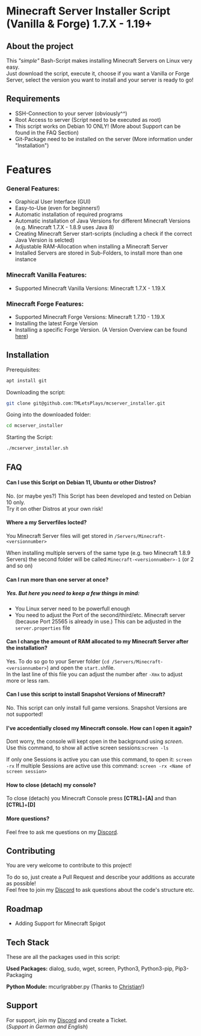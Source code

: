 
# Minecraft Server Installer Script (Vanilla & Forge) 1.7.X - 1.19+
## About the project

This *"simple"* Bash-Script makes installing Minecraft Servers on Linux very easy.  
Just download the script, execute it, choose if you want a Vanilla or Forge Server, select the version you want to install and your server is ready to go!  



## Requirements

 - SSH-Connection to your server (obviously^^)
 - Root Access to server (Script need to be executed as root)
 - This script works on Debian 10 ONLY! (More about Support can be found in the FAQ Section)
 - Git-Package need to be installed on the server (More information under "Installation")



# Features
### General Features:
- Graphical User Interface (GUI)
- Easy-to-Use (even for beginners!)
- Automatic installation of required programs
- Automatic installation of Java Versions for different Minecraft Versions (e.g. Minecraft 1.7.X - 1.8.9 uses Java 8)
- Creating Minecraft Server start-scripts (including a check if the correct Java Version is selcted)
- Adjustable RAM-Allocation when installing a Minecraft Server
- Installed Servers are stored in Sub-Folders, to install more than one instance

### Minecraft Vanilla Features:
- Supported Minecraft Vanilla Versions: Minecraft 1.7.X - 1.19.X

### Minecraft Forge Features:
- Supported Minecraft Forge Versions: Minecraft 1.7.10 - 1.19.X
- Installing the latest Forge Version
- Installing a specific Forge Version. (A Version Overview can be found [here](https://files.minecraftforge.net/net/minecraftforge/forge/))



## Installation

Prerequisites:

```bash
apt install git
```

Downloading the script:
```bash
git clone git@github.com:TMLetsPlays/mcserver_installer.git
```

Going into the downloaded folder:
```bash
cd mcserver_installer
```

Starting the Script:
```bash
./mcserver_installer.sh
```
## FAQ

#### **Can I use this Script on Debian 11, Ubuntu or other Distros?**

No. (or maybe yes?) This Script has been developed and tested on Debian 10 only.  
Try it on other Distros at your own risk!

#### **Where a my Serverfiles locted?**

You Minecraft Server files will get stored in `/Servers/Minecraft-<versionnumber>`  

When installing multiple servers of the same type (e.g. two Minecraft 1.8.9 Servers) the second folder will be called `Minecraft-<versionnumber>-1` (or 2 and so on)  

#### **Can I run more than one server at once?**

##### Yes. But here you need to keep a few things in mind:
- You Linux server need to be powerfull enough
- You need to adjust the Port of the second/third/etc. Minecraft server (because Port 25565 is already in use.) This can be adjusted in the `server.properties` file  

#### **Can I change the amount of RAM allocated to my Minecraft Server after the installation?**

Yes. To do so go to your Server folder (`cd /Servers/Minecraft-<versionnumber>`) and open the `start.sh`file.  
In the last line of this file you can adjust the number after `-Xmx` to adjust more or less ram.

#### **Can I use this script to install Snapshot Versions of Minecraft?**

No. This script can only install full game versions. Snapshot Versions are not supported!

#### **I've accedentially closed my Minecraft console. How can I open it again?** 
Dont worry, the console will kept open in the background using *screen*.  
Use this command, to show all active screen sessions:`screen -ls`  

If only one Sessions is active you can use this command, to open it: `screen -rx`
If multiple Sessions are active use this command: `screen -rx <Name of screen session>`

#### **How to close (detach)  my console?**
To close (detach) you Minecraft Console press **[CTRL]**+**[A]** and than **[CTRL]**+**[D]**

#### **More questions?**
Feel free to ask me questions on my [Discord](https://realtm.link/discord).

## Contributing

You are very welcome to contribute to this project!

To do so, just create a Pull Request and describe your additions as accurate as possible!  
Feel free to join my [Discord](https://realtm.link/discord) to ask questions about the code's structure etc.


## Roadmap

- Adding Support for Minecraft Spigot



## Tech Stack
These are all the packages used in this script:

**Used Packages:** dialog, sudo, wget, screen, Python3, Python3-pip, Pip3-Packaging

**Python Module:** mcurlgrabber.py (Thanks to [Christian](https://github.com/christian-thiele)!)


## Support

For support, join my [Discord](https://realtm.link/discord) and create a Ticket.  
(*Support in German and English*)
